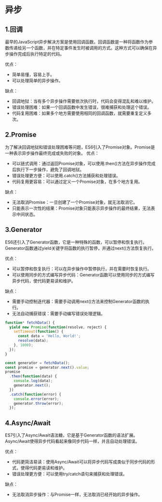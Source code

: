 # 异步

## 1.回调
最早的JavaScript异步解决方案是使用回调函数。回调函数是一种将函数作为参数传递给另一个函数，并在特定事件发生时被调用的方式。这种方式可以确保在异步操作完成后执行特定的代码。

优点：
- 简单易懂，容易上手。
- 可以处理简单的异步操作。

缺点：
- 回调地狱：当有多个异步操作需要依次执行时，代码会变得混乱和难以维护。
- 错误处理困难：如果一个回调函数中发生错误，很难捕获和处理这个错误。
- 代码复用困难：如果多个地方需要使用相同的回调函数，就需要重复定义多次。

## 2.Promise
为了解决回调地狱和错误处理困难等问题，ES6引入了Promise对象。Promise是一种表示异步操作最终完成或失败的对象。
优点：
- 可以链式调用：通过返回Promise对象，可以使用.then()方法在异步操作完成后执行下一步操作，避免了回调地狱。
- 错误处理更方便：可以使用.catch()方法捕获和处理错误。
- 代码复用更容易：可以通过定义一个Promise对象，在多个地方复用。

缺点：
- 无法取消Promise：一旦创建了一个Promise对象，就无法取消它。
- 只能表示一次性的结果：Promise对象只能表示异步操作的最终结果，无法表示中间状态。

## 3.Generator
ES6还引入了Generator函数，它是一种特殊的函数，可以暂停和恢复执行。Generator函数通过yield关键字将函数的执行暂停，并通过next()方法恢复执行。

优点：
- 可以暂停和恢复执行：可以在异步操作中暂停执行，并在需要时恢复执行。
- 可以使用同步的方式编写异步代码：Generator函数可以使用同步的方式编写异步代码，使代码更易读和维护。

缺点：
- 需要手动控制迭代器：需要手动调用next()方法来控制Generator函数的执行。
- 无法自动捕获错误：需要手动编写错误处理逻辑。

```js
function* fetchData() {
  yield new Promise(function(resolve, reject) {
    setTimeout(function() {
      const data = 'Hello, World!';
      resolve(data);
    }, 1000);
  });
}

const generator = fetchData();
const promise = generator.next().value;
promise
  .then(function(data) {
    console.log(data);
    generator.next();
  })
  .catch(function(error) {
    console.error(error);
    generator.throw(error);
  });
```
## 4.Async/Await
ES7引入了Async/Await语法糖，它是基于Generator函数的语法扩展。Async/Await使得异步代码看起来像同步代码一样，并且自动处理错误。

优点：
- 代码更简洁易读：使用Async/Await可以将异步代码写成类似于同步代码的形式，使得代码更易读和维护。
- 错误处理更方便：可以使用try/catch语句来捕获和处理错误。

缺点：
- 无法取消异步操作：与Promise一样，无法取消已经开始的异步操作。
